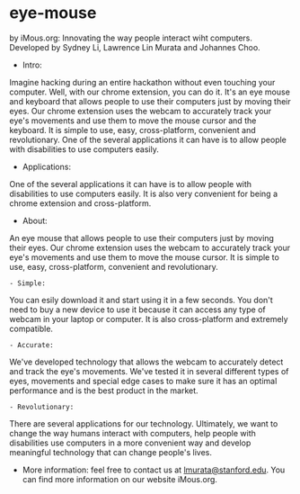 eye-mouse
=========

by iMous.org: Innovating the way people interact wiht computers.  Developed by Sydney Li, Lawrence Lin Murata and Johannes Choo.

- Intro:

Imagine hacking during an entire hackathon without even touching your computer. Well, with our chrome extension, you can do it. It's an eye mouse and keyboard that allows people to use their computers just by moving their eyes. Our chrome extension uses the webcam to accurately track your eye's movements and use them to move the mouse cursor and the keyboard. It is simple to use, easy, cross-platform, convenient and revolutionary. One of the several applications it can have is to allow people with disabilities to use computers easily.

- Applications:

One of the several applications it can have is to allow people with disabilities to use computers easily. It is also very convenient for being a chrome extension and cross-platform.

- About:

An eye mouse that allows people to use their computers just by moving their eyes. Our chrome extension uses the webcam to accurately track your eye's movements and use them to move the mouse cursor. It is simple to use, easy, cross-platform, convenient and revolutionary.

    - Simple:
  
  You can esily download it and start using it in a few seconds. You don't need to buy a new device to use it because it can access any type of webcam in your laptop or computer. It is also cross-platform and extremely compatible.

    - Accurate:
  
  We've developed technology that allows the webcam to accurately detect and track the eye's movements. We've tested it in several different types of eyes, movements and special edge cases to make sure it has an optimal performance and is the best product in the market.

    - Revolutionary:
  
  There are several applications for our technology. Ultimately, we want to change the way humans interact with computers, help people with disabilities use computers in a more convenient way and develop meaningful technology that can change people's lives.

- More information: feel free to contact us at lmurata@stanford.edu. You can find more information on our website iMous.org.
